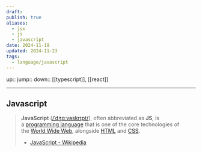 ```yaml
---
draft: 
publish: true
aliases:
  - jsx
  - js
  - javascript
date: 2024-11-19
updated: 2024-11-23
tags:
  - language/javascript
---
```


up::
jump::
down:: [[typescript]], [[react]]

---

## Javascript

> **JavaScript** ([/ˈdʒɑːvəskrɪpt/](https://en.wikipedia.org/wiki/Help:IPA/English "Help:IPA/English")), often abbreviated as **JS**, is a [programming language](https://en.wikipedia.org/wiki/Programming_language "Programming language") that is one of the core technologies of the [World Wide Web](https://en.wikipedia.org/wiki/World_Wide_Web "World Wide Web"), alongside [HTML](https://en.wikipedia.org/wiki/HTML "HTML") and [CSS](https://en.wikipedia.org/wiki/CSS "CSS").
> - [JavaScript - Wikipedia](https://en.wikipedia.org/wiki/JavaScript)
